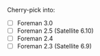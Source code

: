 
Cherry-pick into:

* [ ] Foreman 3.0
* [ ] Foreman 2.5 (Satellite 6.10)
* [ ] Foreman 2.4
* [ ] Foreman 2.3 (Satellite 6.9)

<!---
Thank you for contributing to Foreman documentation. Make sure to read README
for the documentation standards. Set cherry-pick github label to mark this
contribution for cherry picking and check which version do you need with [x].
-->
